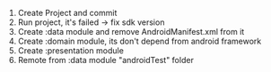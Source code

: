 1) Create Project and commit 
2) Run project, it's failed -> fix sdk version
3) Create :data module and remove AndroidManifest.xml from it
4) Create :domain module, its don't depend from android framework
5) Create :presentation module 
6) Remote from :data module "androidTest" folder